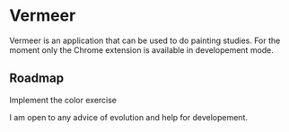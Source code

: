 # Vermeer

Vermeer is an application that can be used to do painting studies.
For the moment only the Chrome extension is available in developement mode.

## Roadmap

Implement the color exercise


I am open to any advice of evolution and help for developement.

